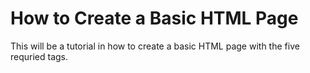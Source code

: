 # How to Create a Basic HTML Page
This will be a tutorial in how to create a basic HTML page with the five requried tags.
